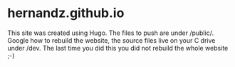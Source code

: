 # hernandz.github.io

This site was created using Hugo. The files to push are under /public/. Google how to rebuild the website, the source files live on your C drive under /dev. The last time you did this you did not rebuild the whole website ;-) 
